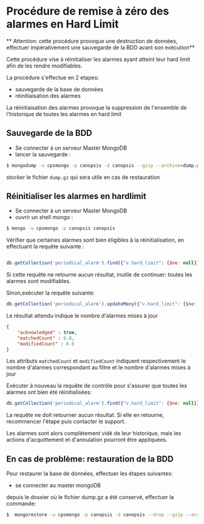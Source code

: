 # Procédure de remise à zéro des alarmes en Hard Limit

** Attention: cette procédure provoque une destruction de données, effectuer impérativement une sauvegarde de la BDD avant son exécution**


Cette procédure vise à réinitialiser les alarmes ayant atteint leur hard limit afin de les rendre modifiables. 

La procédure s'effectue en 2 etapes: 

- sauvegarde de la base de données
- réinitiaisation des alarmes

La réinitiaisation des alarmes provoque la suppression de l'ensemble de l'historique de toutes les alarmes en hard limit


## Sauvegarde de la BDD 


- Se connecter à un serveur Master MongoDB
- lancer la sauvegarde : 

```bash
$ mongodump -u cpsmongo -p canopsis -d canopsis --gzip --archive=dump.gz
```

stocker le fichier `dump.gz` qui sera utile en cas de restauration

## Réinitialiser les alarmes en hardlimit

- Se connecter à un serveur Master MongoDB
- ouvrir un shell mongo : 

```bash
$ mongo -u cpsmongo -p canopsis canopsis
```

Vérifier que certaines alarmes sont bien éligibles à la réinitialisation, en effectuant la requête suivante :

```javascript

db.getCollection('periodical_alarm').find({"v.hard_limit": {$ne: null}})

```
Si cette requête ne retourne aucun résultat, inutile de continuer: toutes les alarmes sont modifiables. 

Sinon,exécuter la requête suivante:

```javascript
db.getCollection('periodical_alarm').updateMany({"v.hard_limit": {$ne: null}}, {$set: {"v.hard_limit": null,"v.steps": []}})
```

Le résultat attendu indique le nombre d'alarmes mises à jour

```json
{
    "acknowledged" : true,
    "matchedCount" : 6.0,
    "modifiedCount" : 6.0
}
```

Les attributs `matchedCount` et `modifiedCount` indiquent respectivement le nombre d'alarmes correspondant au filtre et le nombre d'alarmes mises à jour


Exécuter à nouveau la requête de contrôle pour s'assurer que toutes les alarmes ont bien été réinitialisées:

```javascript
db.getCollection('periodical_alarm').find({"v.hard_limit": {$ne: null}})

```

La requête ne doit retourner aucun résultat. Si elle en retourne, recommencer l'étape puis contacter le support.


Les alarmes sont alors complètement vidé de leur historique, mais les actions d'acquittement et d'annulation pourront être appliquées. 


## En cas de problème: restauration de la BDD

Pour restaurer la base de données, effectuer les étapes suivantes: 

- se connecter au master mongoDB 

depuis le dossier où le fichier dump.gz a été conservé, effectuer la commande: 

```bash
$  mongorestore -u cpsmongo -p canopsis -d canopsis --drop --gzip --archive=dump.gz
```
